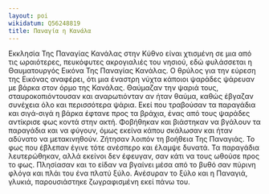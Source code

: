 ```yaml
---
layout: poi
wikidatum: Q56248819
title: Παναγία η Κανάλα
---
```


Εκκλησία Της Παναγίας Κανάλας στην Κύθνο είναι χτισμένη σε μια από τις ωραιότερες, πευκόφυτες ακρογιαλιές του νησιού, εδώ φυλάσσεται η Θαυματουργός Εικόνα Της Παναγίας Κανάλας.
Ο θρύλος για την εύρεση της Εικόνας αναφέρει, ότι μια έναστρη νύχτα κάποιοι ψαράδες ψάρευαν με βάρκα στον όρμο της Κανάλας. Θαύμαζαν την ψαριά τους, σταυροκοπιόντουσαν και αναρωτιόνταν αν ήταν θαύμα, καθώς έβγαζαν συνέχεια όλο και περισσότερα ψάρια. Εκεί που τραβούσαν τα παραγάδια και σιγά-σιγά η βάρκα έφτανε προς τα βράχια, ένας από τους ψαράδες αντίκρισε φως κοντά στην ακτή. Φοβήθηκαν και βιάστηκαν να βγάλουν τα παραγάδια και να φύγουν, όμως εκείνα κάπου σκάλωσαν και ήταν αδύνατο να μετακινηθούν.
Ζήτησαν λοιπόν τη βοήθεια Της Παναγιάς. Το φως που έβλεπαν έγινε τότε ανέσπερο και έλαμψε δυνατά. Τα παραγάδια λευτερώθηκαν, αλλά εκείνοι δεν έφευγαν, σαν κάτι να τους ωθούσε προς το φως. Πλησίασαν και το είδαν να βγαίνει μέσα από το βυθό σαν πύρινη φλόγα και πλάι του ένα πλατύ ξύλο. Ανέσυραν το ξύλο και η Παναγιά, γλυκιά, παρουσιάστηκε ζωγραφισμένη εκεί πάνω του.

